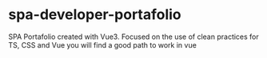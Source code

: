 # spa-developer-portafolio
SPA Portafolio created with Vue3. Focused on the use of clean practices for TS, CSS and Vue  you will find a good path to work in vue
